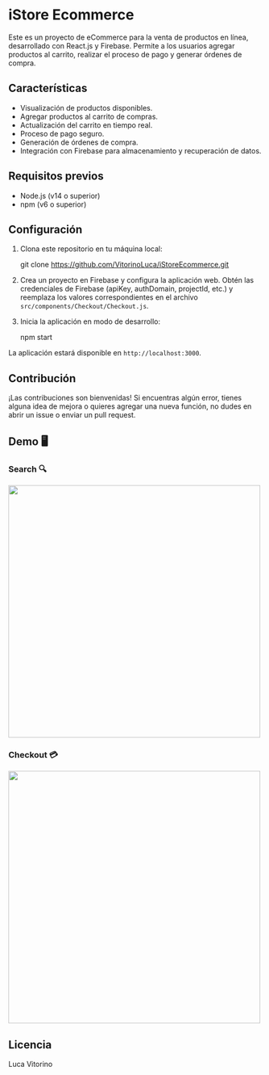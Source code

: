 # iStore Ecommerce

Este es un proyecto de eCommerce para la venta de productos en línea, desarrollado con React.js y Firebase. Permite a los usuarios agregar productos al carrito, realizar el proceso de pago y generar órdenes de compra.

## Características

- Visualización de productos disponibles.
- Agregar productos al carrito de compras.
- Actualización del carrito en tiempo real.
- Proceso de pago seguro.
- Generación de órdenes de compra.
- Integración con Firebase para almacenamiento y recuperación de datos.

## Requisitos previos

- Node.js (v14 o superior)
- npm (v6 o superior)

## Configuración

1. Clona este repositorio en tu máquina local:

   git clone https://github.com/VitorinoLuca/iStoreEcommerce.git

3. Crea un proyecto en Firebase y configura la aplicación web. Obtén las credenciales de Firebase (apiKey, authDomain, projectId, etc.) y reemplaza los valores correspondientes en el archivo `src/components/Checkout/Checkout.js`.

4. Inicia la aplicación en modo de desarrollo:

   npm start

La aplicación estará disponible en `http://localhost:3000`.

## Contribución

¡Las contribuciones son bienvenidas! Si encuentras algún error, tienes alguna idea de mejora o quieres agregar una nueva función, no dudes en abrir un issue o enviar un pull request.

## Demo 🖥️ ️
### Search 🔍
<img align='center' src='https://media.giphy.com/media/v1.Y2lkPTc5MGI3NjExNjAwMGRhNDlhY2I4MjQ2MGViMDY2Zjk2MTI2NWEwYzc2YmM4ZGRjOCZlcD12MV9pbnRlcm5hbF9naWZzX2dpZklkJmN0PWc/ljrh1ECOcRfmnE5pq9/giphy.gif' width='500'>

### Checkout 💳
<img align='center' src='https://media.giphy.com/media/v1.Y2lkPTc5MGI3NjExOTQxNDJhN2Y1NDlmZGY1YTYyMmNlYWE4YjE4MDk5ZjhlYzQzMDg5MCZlcD12MV9pbnRlcm5hbF9naWZzX2dpZklkJmN0PWc/0LzFrXd7gIeP5hlbXc/giphy.gif' width='500'>

## Licencia

Luca Vitorino
